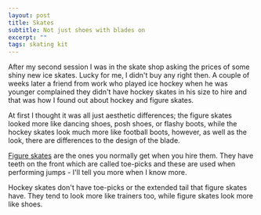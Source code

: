 ```yaml
---
layout: post
title: Skates
subtitle: Not just shoes with blades on
excerpt: ""
tags: skating kit
---
```

After my second session I was in the skate shop asking the prices of some shiny new ice skates. Lucky for me, I didn't buy any right then. A couple of weeks later a friend from work who played ice hockey when he was younger complained they didn't have hockey skates in his size to hire and that was how I found out about hockey and figure skates.

At first I thought it was all just aesthetic differences; the figure skates looked more like dancing shoes, posh shoes, or flashy boots, while the hockey skates look much more like football boots, however, as well as the look, there are differences to the design of the blade.

[Figure skates](http://en.wikipedia.org/wiki/Figure_skates) are the ones you normally get when you hire them. They have teeth on the front which are called toe-picks and these are used when performing jumps - I'll tell you more when I know more.

Hockey skates don't have toe-picks or the extended tail that figure skates have. They tend to look more like trainers too, while figure skates look more like shoes.

